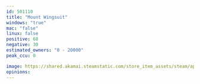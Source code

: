 ```yaml
---
id: 501110
title: "Mount Wingsuit"
windows: "true"
mac: "false"
linux: false
positive: 68
negative: 30
estimated_owners: "0 - 20000"
peak_ccu: 0

image: https://shared.akamai.steamstatic.com/store_item_assets/steam/apps/501110/header.jpg?t=1667205558
opinions:
---
```

